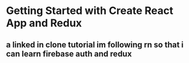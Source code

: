 # Getting Started with Create React App and Redux

## a linked in clone tutorial im following rn so that i can learn firebase auth and redux
